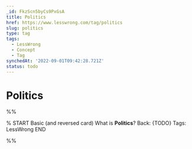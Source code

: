 ```yaml
---
_id: FkzScn5byCs9PxGsA
title: Politics
href: https://www.lesswrong.com/tag/politics
slug: politics
type: tag
tags:
  - LessWrong
  - Concept
  - Tag
synchedAt: '2022-09-01T09:42:28.721Z'
status: todo
---
```


# Politics


%%

% START
Basic (and reversed card)
What is **Politics**?
Back: {TODO}
Tags: LessWrong
END

%%
	
